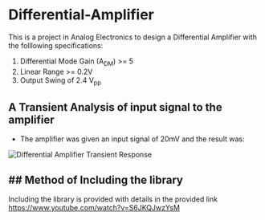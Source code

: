 # Differential-Amplifier
This is a project in Analog Electronics to design a Differential Amplifier with the folllowing specifications:
1. Differential Mode Gain (A<sub>DM</sub>) >= 5
2. Linear Range >= 0.2V
3. Output Swing of 2.4 V<sub>pp</sub>

## A Transient Analysis of input signal to the amplifier
- The amplifier was given an input signal of 20mV and the result was:

![Differential Amplifier Transient Response](https://drive.google.com/uc?id=1oM_h1SNM_PNqNr8c1PZJ58u10K6Nk7pD)


## ## Method of Including the library
Including the library is provided with details in the provided link https://www.youtube.com/watch?v=S6JKQJwzYsM